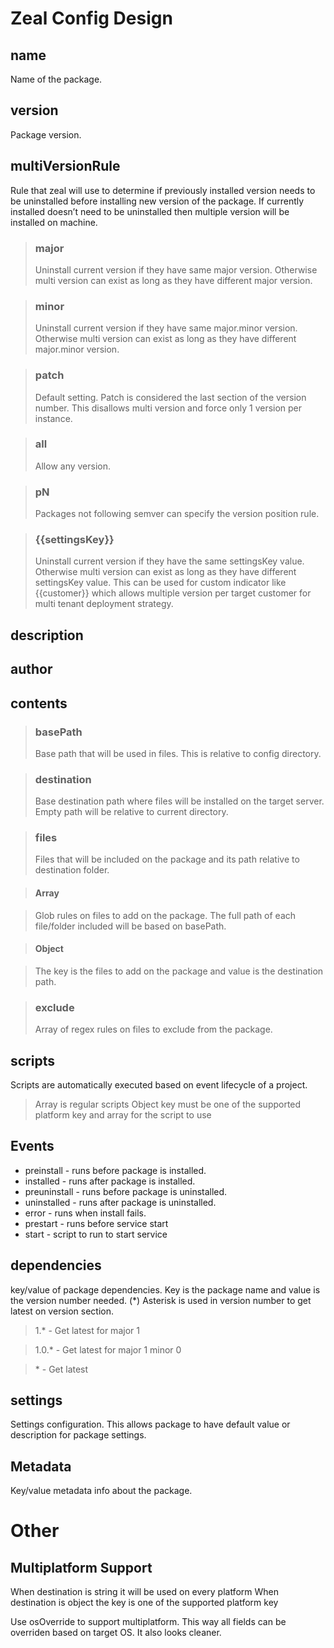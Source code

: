 # Zeal Config Design

## name
Name of the package.

## version
Package version.

## multiVersionRule
Rule that zeal will use to determine if previously installed version needs 
to be uninstalled before installing new version of the package. 
If currently installed doesn’t need to be uninstalled then multiple version will be installed on machine.


> ### major
>Uninstall current version if they have same major version. Otherwise
multi version can exist as long as they have different major version.

> ### minor
> Uninstall current version if they have same major.minor version.
Otherwise multi version can exist as long as they have different major.minor 
version.

> ### patch
> Default setting. Patch is considered the last section of the version number.
This disallows multi version and force only 1 version per instance.

> ### all
> Allow any version.

> ### pN
> Packages not following semver can specify the version position rule.

> ### {{settingsKey}}
> Uninstall current version if they have the same settingsKey value. Otherwise
multi version can exist as long as they have different settingsKey value.
This can be used for custom indicator like {{customer}} which allows multiple
version per target customer for multi tenant deployment strategy.

## description

## author

## contents

> ### basePath
> Base path that will be used in files. This is relative to config directory.

> ### destination
> Base destination path where files will be installed on the target server. Empty path will be relative to current directory.

> ### files
> Files that will be included on the package and its path relative to destination folder.

> #### Array

> Glob rules on files to add on the package. The full path of each file/folder included will be based on basePath.

> #### Object

>The key is the files to add on the package and value is the destination path.

> ### exclude
>Array of regex rules on files to exclude from the package.

## scripts
Scripts are automatically executed based on event lifecycle of a project.

> Array is regular scripts
Object key must be one of the supported platform key and array for the script to use

## Events
* preinstall - runs before package is installed.
* installed - runs after package is installed.
* preuninstall - runs before package is uninstalled.
* uninstalled - runs after package is uninstalled.
* error - runs when install fails.
* prestart - runs before service start
* start - script to run to start service

## dependencies
key/value of package dependencies. Key is the package name and value is the version number needed. (*) Asterisk is used in version number to get latest on version section.
> 1.* - Get latest for major 1

> 1.0.* - Get latest for major 1 minor 0

>  \* - Get latest

## settings
Settings configuration. This allows package to have default value or description for package settings.

## Metadata
Key/value metadata info about the package.

# Other

## Multiplatform Support
When destination is string it will be used on every platform
When destination is object the key is one of the supported platform key

Use osOverride to support multiplatform. This way all fields can be overriden based on target OS. It also looks cleaner.